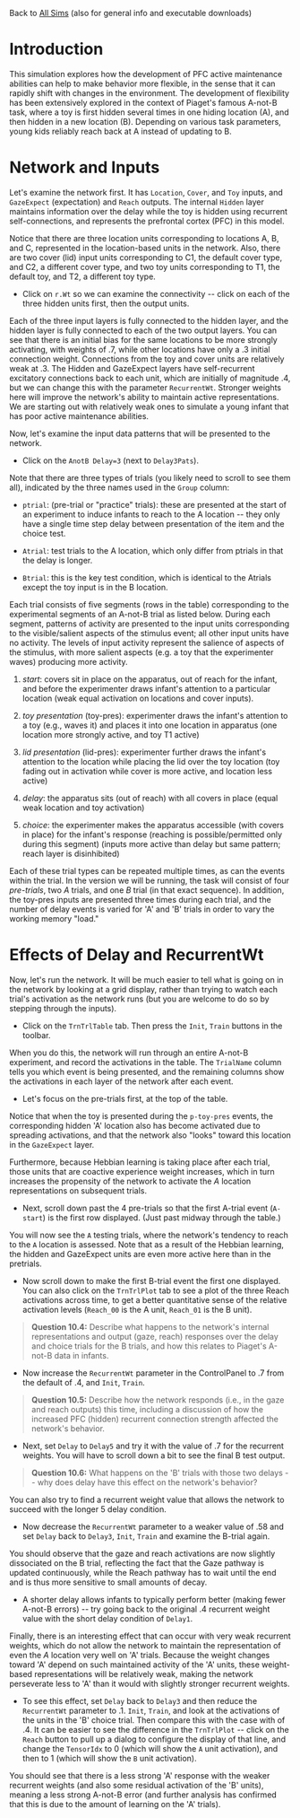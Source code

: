 Back to [All Sims](https://github.com/CompCogNeuro/sims) (also for general info and executable downloads)

# Introduction

This simulation explores how the development of PFC active maintenance abilities can help to make behavior more flexible, in the sense that it can rapidly shift with changes in the environment. The development of flexibility has been extensively explored in the context of Piaget's famous A-not-B task, where a toy is first hidden several times in one hiding location (A), and then hidden in a new location (B). Depending on various task parameters, young kids reliably reach back at A instead of updating to B.

# Network and Inputs

Let's examine the network first.  It has `Location`, `Cover`, and `Toy` inputs, and `GazeExpect` (expectation) and `Reach` outputs. The internal `Hidden` layer maintains information over the delay while the toy is hidden using recurrent self-connections, and represents the prefrontal cortex (PFC) in this model.

Notice that there are three location units corresponding to locations A, B, and C, represented in the location-based units in the network. Also, there are two cover (lid) input units corresponding to C1, the default cover type, and C2, a different cover type, and two toy units corresponding to T1, the default toy, and T2, a different toy type.

* Click on `r.Wt` so we can examine the connectivity -- click on each of the three hidden units first, then the output units.

Each of the three input layers is fully connected to the hidden layer, and the hidden layer is fully connected to each of the two output layers. You can see that there is an initial bias for the same locations to be more strongly activating, with weights of .7, while other locations have only a .3 initial connection weight. Connections from the toy and cover units are relatively weak at .3. The Hidden and GazeExpect layers have self-recurrent excitatory connections back to each unit, which are initially of magnitude .4, but we can change this with the parameter `RecurrentWt`.  Stronger weights here will improve the network's ability to maintain active representations. We are starting out with relatively weak ones to simulate a young infant that has poor active maintenance abilities.

Now, let's examine the input data patterns that will be presented to the network.

* Click on the `AnotB Delay=3` (next to `Delay3Pats`).

Note that there are three types of trials (you likely need to scroll to see them all), indicated by the three names used in the `Group` column:

*  `ptrial`: (pre-trial or "practice" trials): these are presented at the start of an experiment to induce infants to reach to the A location -- they only have a single time step delay between presentation of the item and the choice test.

* `Atrial`: test trials to the A location, which only differ from ptrials in that the delay is longer.

* `Btrial`: this is the key test condition, which is identical to the Atrials except the toy input is in the B location.

Each trial consists of five segments (rows in the table) corresponding to the experimental segments of an A-not-B trial as listed below. During each segment, patterns of activity are presented to the input units corresponding to the visible/salient aspects of the stimulus event; all other input units have no activity. The levels of input activity represent the salience of aspects of the stimulus, with more salient aspects (e.g. a toy that the experimenter waves) producing more activity.

1. *start*: covers sit in place on the apparatus, out of reach for the infant, and before the experimenter draws infant's attention to a particular location (weak equal activation on locations and cover inputs).

2. *toy presentation* (toy-pres): experimenter draws the infant's attention to a toy (e.g., waves it) and places it into one location in apparatus (one location more strongly active, and toy T1 active)

3. *lid presentation* (lid-pres): experimenter further draws the infant's attention to the location while placing the lid over the toy location (toy fading out in activation while cover is more active, and location less active)

4. *delay*: the apparatus sits (out of reach) with all covers in place (equal weak location and toy activation)

5. *choice*: the experimenter makes the apparatus accessible (with covers in place) for the infant's response (reaching is possible/permitted only during this segment) (inputs more active than delay but same pattern; reach layer is disinhibited) 

Each of these trial types can be repeated multiple times, as can the events within the trial. In the version we will be running, the task will consist of four *pre-trials*, two *A* trials, and one *B* trial (in that exact sequence). In addition, the toy-pres inputs are presented three times during each trial, and the number of delay events is varied for 'A' and 'B' trials in order to vary the working memory "load."

# Effects of Delay and RecurrentWt

Now, let's run the network. It will be much easier to tell what is going on in the network by looking at a grid display, rather than trying to watch each trial's activation as the network runs (but you are welcome to do so by stepping through the inputs).

* Click on the `TrnTrlTable` tab. Then press the `Init`, `Train` buttons in the toolbar.

When you do this, the network will run through an entire A-not-B experiment, and record the activations in the table. The `TrialName` column tells you which event is being presented, and the remaining columns show the activations in each layer of the network after each event.

* Let's focus on the pre-trials first, at the top of the table.

Notice that when the toy is presented during the `p-toy-pres` events, the corresponding hidden 'A' location also has become activated due to spreading activations, and that the network also "looks" toward this location in the `GazeExpect` layer.

Furthermore, because Hebbian learning is taking place after each trial, those units that are coactive experience weight increases, which in turn increases the propensity of the network to activate the *A* location representations on subsequent trials.

* Next, scroll down past the 4 pre-trials so that the first A-trial event (`A-start`) is the first row displayed. (Just past midway through the table.)

You will now see the `A` testing trials, where the network's tendency to reach to the `A` location is assessed. Note that as a result of the Hebbian learning, the hidden and GazeExpect units are even more active here than in the pretrials.

* Now scroll down to make the first B-trial event the first one displayed.  You can also click on the `TrnTrlPlot` tab to see a plot of the three Reach activations across time, to get a better quantitative sense of the relative activation levels (`Reach_00` is the A unit, `Reach_01` is the B unit).

> **Question 10.4:** Describe what happens to the network's internal representations and output (gaze, reach) responses over the delay and choice trials for the B trials, and how this relates to Piaget's A-not-B data in infants.

* Now increase the `RecurrentWt` parameter in the ControlPanel to .7 from the default of .4, and `Init`, `Train`.

> **Question 10.5:** Describe how the network responds (i.e., in the gaze and reach outputs) this time, including a discussion of how the increased PFC (hidden) recurrent connection strength affected the network's behavior.

* Next, set `Delay` to `Delay5` and try it with the value of .7 for the recurrent weights.  You will have to scroll down a bit to see the final B test output.

> **Question 10.6:** What happens on the 'B' trials with those two delays -- why does delay have this effect on the network's behavior?

You can also try to find a recurrent weight value that allows the network to succeed with the longer 5 delay condition.

* Now decrease the `RecurrentWt` parameter to a weaker value of .58 and set `Delay` back to `Delay3`, `Init`, `Train` and examine the B-trial again.

You should observe that the gaze and reach activations are now slightly dissociated on the B trial, reflecting the fact that the Gaze pathway is updated continuously, while the Reach pathway has to wait until the end and is thus more sensitive to small amounts of decay.

* A shorter delay allows infants to typically perform better (making fewer A-not-B errors) -- try going back to the original .4 recurrent weight value with the short delay condition of `Delay1`.

Finally, there is an interesting effect that can occur with very weak recurrent weights, which do not allow the network to maintain the representation of even the *A* location very well on 'A' trials. Because the weight changes toward 'A' depend on such maintained activity of the 'A' units, these weight-based representations will be relatively weak, making the network perseverate less to 'A' than it would with slightly stronger recurrent weights.

* To see this effect, set `Delay` back to `Delay3` and then reduce the `RecurrentWt` parameter to .1.  `Init`, `Train`, and look at the activations of the units in the 'B' choice trial. Then compare this with the case with of .4.  It can be easier to see the difference in the `TrnTrlPlot` -- click on the `Reach` button to pull up a dialog to configure the display of that line, and change the `TensorIdx` to 0 (which will show the `A` unit activation), and then to 1 (which will show the `B` unit activation).

You should see that there is a less strong 'A' response with the weaker recurrent weights (and also some residual activation of the 'B' units), meaning a less strong A-not-B error (and further analysis has confirmed that this is due to the amount of learning on the 'A' trials).


